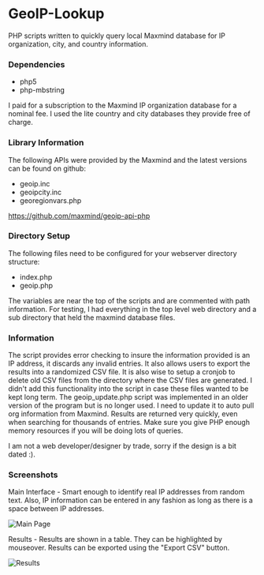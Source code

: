 GeoIP-Lookup
============

PHP scripts written to quickly query local Maxmind database for IP organization, city, and country information. 

### Dependencies

* php5
* php-mbstring

I paid for a subscription to the Maxmind IP organization database for a nominal fee. I used the lite country and city databases they provide free of charge. 

### Library Information

The following APIs were provided by the Maxmind and the latest versions can be found on github:

* geoip.inc
* geoipcity.inc
* georegionvars.php

https://github.com/maxmind/geoip-api-php

### Directory Setup

The following files need to be configured for your webserver directory structure:

* index.php
* geoip.php

The variables are near the top of the scripts and are commented with path information. For testing, I had everything in the top level web directory and a sub directory that held the maxmind database files.  

### Information

The script provides error checking to insure the information provided is an IP address, it discards any invalid entries. It also allows users to export the results into a randomized CSV file. It is also wise to setup a cronjob to delete old CSV files from the directory where the CSV files are generated. I didn't add this functionality into the script in case these files wanted to be kept long term. The geoip_update.php script was implemented in an older version of the program but is no longer used. I need to update it to auto pull org information from Maxmind. Results are returned very quickly, even when searching for thousands of entries. Make sure you give PHP enough memory resources if you will be doing lots of queries.  

I am not a web developer/designer by trade, sorry if the design is a bit dated :).  

### Screenshots

Main Interface - Smart enough to identify real IP addresses from random text. Also, IP information can be entered in any fashion as long as there is a space between IP addresses. 

![Main Page](https://github.com/seth-paxton/GeoIP-Lookup/blob/master/screenshot1.png?raw=true)

Results - Results are shown in a table. They can be highlighted by mouseover. Results can be exported using the "Export CSV" button.

![Results](https://github.com/seth-paxton/GeoIP-Lookup/blob/master/screenshot2.png?raw=true)
